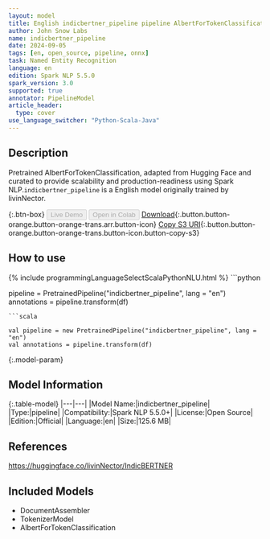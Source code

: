 ```yaml
---
layout: model
title: English indicbertner_pipeline pipeline AlbertForTokenClassification from livinNector
author: John Snow Labs
name: indicbertner_pipeline
date: 2024-09-05
tags: [en, open_source, pipeline, onnx]
task: Named Entity Recognition
language: en
edition: Spark NLP 5.5.0
spark_version: 3.0
supported: true
annotator: PipelineModel
article_header:
  type: cover
use_language_switcher: "Python-Scala-Java"
---
```


## Description

Pretrained AlbertForTokenClassification, adapted from Hugging Face and curated to provide scalability and production-readiness using Spark NLP.`indicbertner_pipeline` is a English model originally trained by livinNector.

{:.btn-box}
<button class="button button-orange" disabled>Live Demo</button>
<button class="button button-orange" disabled>Open in Colab</button>
[Download](https://s3.amazonaws.com/auxdata.johnsnowlabs.com/public/models/indicbertner_pipeline_en_5.5.0_3.0_1725503652784.zip){:.button.button-orange.button-orange-trans.arr.button-icon}
[Copy S3 URI](s3://auxdata.johnsnowlabs.com/public/models/indicbertner_pipeline_en_5.5.0_3.0_1725503652784.zip){:.button.button-orange.button-orange-trans.button-icon.button-copy-s3}

## How to use



<div class="tabs-box" markdown="1">
{% include programmingLanguageSelectScalaPythonNLU.html %}
```python

pipeline = PretrainedPipeline("indicbertner_pipeline", lang = "en")
annotations =  pipeline.transform(df)   

```
```scala

val pipeline = new PretrainedPipeline("indicbertner_pipeline", lang = "en")
val annotations = pipeline.transform(df)

```
</div>

{:.model-param}
## Model Information

{:.table-model}
|---|---|
|Model Name:|indicbertner_pipeline|
|Type:|pipeline|
|Compatibility:|Spark NLP 5.5.0+|
|License:|Open Source|
|Edition:|Official|
|Language:|en|
|Size:|125.6 MB|

## References

https://huggingface.co/livinNector/IndicBERTNER

## Included Models

- DocumentAssembler
- TokenizerModel
- AlbertForTokenClassification